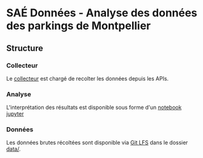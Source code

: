 # SAÉ Données - Analyse des données des parkings de Montpellier

## Structure

### Collecteur

Le [collecteur](src/collector/README.md) est chargé de recolter les données depuis les APIs.

### Analyse

L'interprétation des résultats est disponible sous forme d'un [notebook jupyter](src/analysis/jupyter.ipynb)

### Données

Les données brutes récoltées sont disponible via [Git LFS](https://git-lfs.com/) dans le dossier [data/](data/).